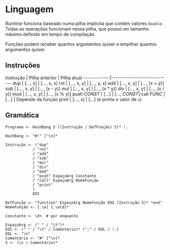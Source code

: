 Linguagem
=========
*Runtime* funciona baseado numa pilha implícita que contém valores `double`.
Todas as operações funcionam nessa pilha, que possui um tamanho máximo definido
em tempo de compilação.

Funções podem receber quantos argumentos quiser e empilhar quantos argumentos
quiser.


Instruções
----------

Instrução    | Pilha anterior | Pilha atual
-------------|-----------------------------
dup          | [..., x]       | [..., x, x]
rot          | [..., x, y]    | [..., y, x]
add          | [..., x, y]    | [..., (x + y)]
sub          | [..., x, y]    | [..., (x - y)]
mul          | [..., x, y]    | [..., (x * y)]
div          | [..., x, y]    | [..., (x / y)]
mod          | [..., x, y]    | [..., (x % y)]
push *CONST* | [...]          | [..., *CONST*]
call *FUNC*  | [...]          | Depende da função
print        | [..., x]       | [...] (e printa o valor de `x`)


Gramática
---------
```
Programa <- HashBang S ((Instrução / DefFunção) S)* !.

HashBang <- "#!" [^\n]*

Instrução <- ("dup"
            / "rot"
            / "add"
            / "sub"
            / "mul"
            / "div"
            / "mod"
            / "push" EspaçoArg Constante
            / "call" EspaçoArg NomeFunção
            / "print"
            )
            EOI

DefFunção <- "function" EspaçoArg NomeFunção EOI (Instrução S)* "end"
NomeFunção <- [_\w] [_\w\d]*

Constante <- \d+  # por enquanto

EspaçoArg <- (" " / "\t")*
EOI <- (" " / "\t" / Comentário)* (";" / EOL / !.)
EOL <- "\n"
Comentário <- "#" [^\n]*
S <- (\s / Comentário)*
```
